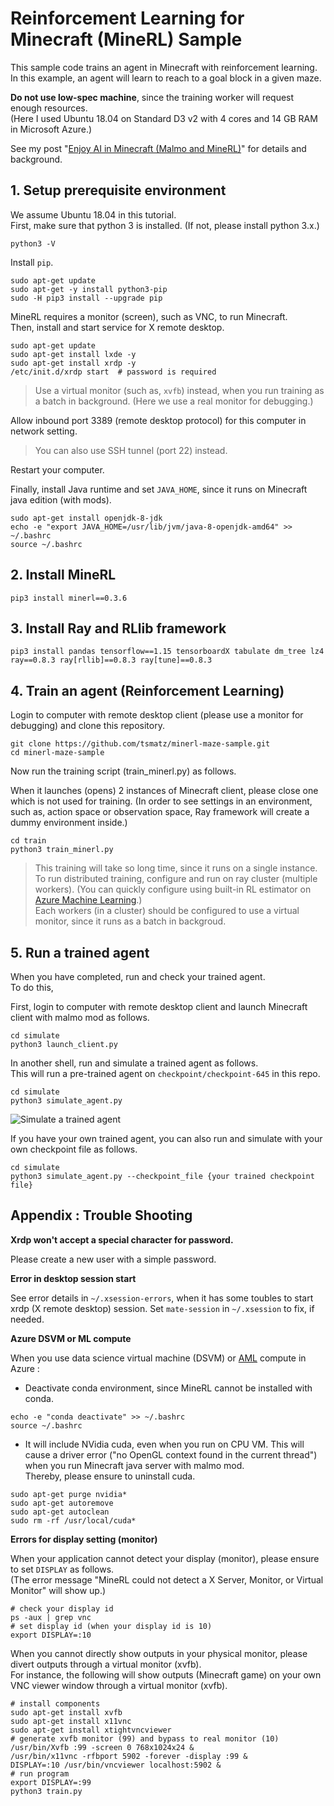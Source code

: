 # Reinforcement Learning for Minecraft (MineRL) Sample

This sample code trains an agent in Minecraft with reinforcement learning.    
In this example, an agent will learn to reach to a goal block in a given maze.

**Do not use low-spec machine**, since the training worker will request enough resources.    
(Here I used Ubuntu 18.04 on Standard D3 v2 with 4 cores and 14 GB RAM in Microsoft Azure.)

See my post "[Enjoy AI in Minecraft (Malmo and MineRL)](https://tsmatz.wordpress.com/2020/07/09/minerl-and-malmo-reinforcement-learning-in-minecraft/)" for details and background.

## 1. Setup prerequisite environment

We assume Ubuntu 18.04 in this tutorial.    
First, make sure that python 3 is installed. (If not, please install python 3.x.)

```
python3 -V
```

Install ```pip```.

```
sudo apt-get update
sudo apt-get -y install python3-pip
sudo -H pip3 install --upgrade pip
```

MineRL requires a monitor (screen), such as VNC, to run Minecraft.    
Then, install and start service for X remote desktop.

```
sudo apt-get update
sudo apt-get install lxde -y
sudo apt-get install xrdp -y
/etc/init.d/xrdp start  # password is required
```

> Use a virtual monitor (such as, ```xvfb```) instead, when you run training as a batch in background. (Here we use a real monitor for debugging.)

Allow inbound port 3389 (remote desktop protocol) for this computer in network setting.

> You can also use SSH tunnel (port 22) instead.

Restart your computer.

Finally, install Java runtime and set ```JAVA_HOME```, since it runs on Minecraft java edition (with mods).

```
sudo apt-get install openjdk-8-jdk
echo -e "export JAVA_HOME=/usr/lib/jvm/java-8-openjdk-amd64" >> ~/.bashrc
source ~/.bashrc
```

## 2. Install MineRL

```
pip3 install minerl==0.3.6
```

## 3. Install Ray and RLlib framework

```
pip3 install pandas tensorflow==1.15 tensorboardX tabulate dm_tree lz4 ray==0.8.3 ray[rllib]==0.8.3 ray[tune]==0.8.3
```

## 4. Train an agent (Reinforcement Learning)

Login to computer with remote desktop client (please use a monitor for debugging) and clone this repository.

```
git clone https://github.com/tsmatz/minerl-maze-sample.git
cd minerl-maze-sample
```

Now run the training script (train_minerl.py) as follows.

When it launches (opens) 2 instances of Minecraft client, please close one which is not used for training. (In order to see settings in an environment, such as, action space or observation space, Ray framework will create a dummy environment inside.)

```
cd train
python3 train_minerl.py
```

> This training will take so long time, since it runs on a single instance. To run distributed training, configure and run on ray cluster (multiple workers). (You can quickly configure using built-in RL estimator on [Azure Machine Learning](https://tsmatz.wordpress.com/2018/11/20/azure-machine-learning-services/).)    
> Each workers (in a cluster) should be configured to use a virtual monitor, since it runs as a batch in backgroud.

## 5. Run a trained agent

When you have completed, run and check your trained agent.<br>
To do this,

First, login to computer with remote desktop client and launch Minecraft client with malmo mod as follows.

```
cd simulate
python3 launch_client.py
```

In another shell, run and simulate a trained agent as follows.<br>
This will run a pre-trained agent on ```checkpoint/checkpoint-645``` in this repo.

```
cd simulate
python3 simulate_agent.py
```

![Simulate a trained agent](https://tsmatz.files.wordpress.com/2020/07/20200717_rollout_capture.gif)

If you have your own trained agent, you can also run and simulate with your own checkpoint file as follows.

```
cd simulate
python3 simulate_agent.py --checkpoint_file {your trained checkpoint file}
```

## Appendix : Trouble Shooting

**Xrdp won't accept a special character for password.**

Please create a new user with a simple password.

**Error in desktop session start**

See error details in ```~/.xsession-errors```, when it has some toubles to start xrdp (X remote desktop) session. Set ```mate-session``` in ```~/.xsession``` to fix, if needed.

**Azure DSVM or ML compute**

When you use data science virtual machine (DSVM) or [AML](https://tsmatz.wordpress.com/2018/11/20/azure-machine-learning-services/) compute in Azure :

- Deactivate conda environment, since MineRL cannot be installed with conda.

```
echo -e "conda deactivate" >> ~/.bashrc
source ~/.bashrc
```

- It will include NVidia cuda, even when you run on CPU VM. This will cause a driver error ("no OpenGL context found in the current thread") when you run Minecraft java server with malmo mod.<br>
  Thereby, please ensure to uninstall cuda.

```
sudo apt-get purge nvidia*
sudo apt-get autoremove
sudo apt-get autoclean
sudo rm -rf /usr/local/cuda*
```

**Errors for display setting (monitor)**

When your application cannot detect your display (monitor), please ensure to set ```DISPLAY``` as follows.<br>
(The error message "MineRL could not detect a X Server, Monitor, or Virtual Monitor" will show up.)

```
# check your display id
ps -aux | grep vnc
# set display id (when your display id is 10)
export DISPLAY=:10
```

When you cannot directly show outputs in your physical monitor, please divert outputs through a virtual monitor (xvfb).<br>
For instance, the following will show outputs (Minecraft game) on your own VNC viewer window through a virtual monitor (xvfb).

```
# install components
sudo apt-get install xvfb
sudo apt-get install x11vnc
sudo apt-get install xtightvncviewer
# generate xvfb monitor (99) and bypass to real monitor (10)
/usr/bin/Xvfb :99 -screen 0 768x1024x24 &
/usr/bin/x11vnc -rfbport 5902 -forever -display :99 &
DISPLAY=:10 /usr/bin/vncviewer localhost:5902 &
# run program
export DISPLAY=:99
python3 train.py
```
